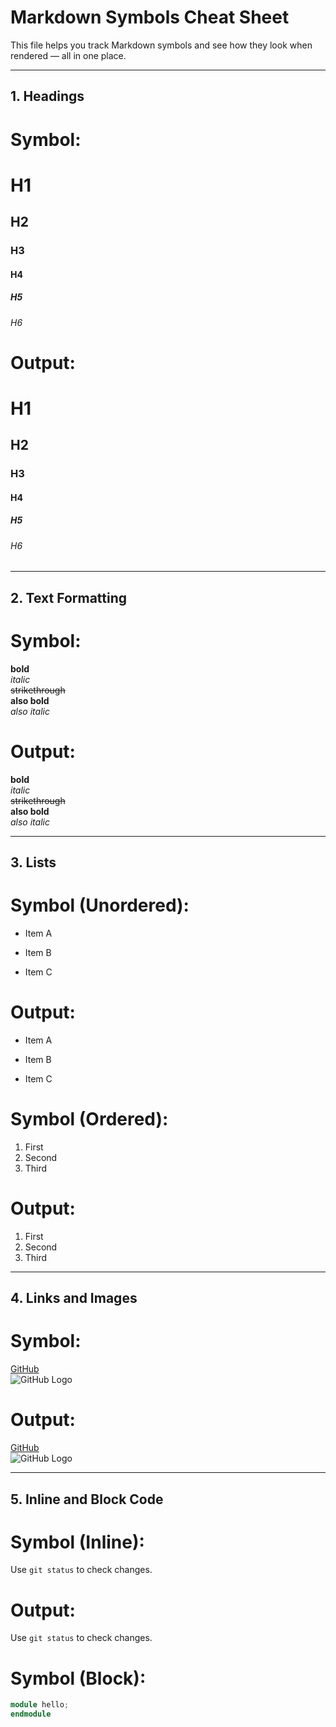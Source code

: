 # Markdown Symbols Cheat Sheet

This file helps you track Markdown symbols and see how they look when rendered — all in one place.

---

## 1. Headings

# Symbol:
# H1
## H2
### H3
#### H4
##### H5
###### H6

# Output:
# H1
## H2
### H3
#### H4
##### H5
###### H6

---

## 2. Text Formatting

# Symbol:
**bold**  
*italic*  
~~strikethrough~~  
__also bold__  
_also italic_

# Output:
**bold**  
*italic*  
~~strikethrough~~  
__also bold__  
_also italic_

---

## 3. Lists

# Symbol (Unordered):
- Item A  
* Item B  
+ Item C

# Output:
- Item A  
* Item B  
+ Item C

# Symbol (Ordered):
1. First  
2. Second  
3. Third

# Output:
1. First  
2. Second  
3. Third

---

## 4. Links and Images

# Symbol:
[GitHub](https://github.com)  
![GitHub Logo](https://github.githubassets.com/images/modules/logos_page/GitHub-Mark.png)

# Output:  
[GitHub](https://github.com)  
![GitHub Logo](https://github.githubassets.com/images/modules/logos_page/GitHub-Mark.png)

---

## 5. Inline and Block Code

# Symbol (Inline):  
Use `git status` to check changes.

# Output:  
Use `git status` to check changes.

# Symbol (Block):  
```verilog
module hello;
endmodule
